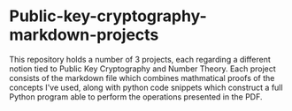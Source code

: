 # Public-key-cryptography-markdown-projects

This repository holds a number of 3 projects, each regarding a different notion tied to Public Key Cryptography and Number Theory. Each project consists of the markdown file which combines mathmatical proofs of the concepts I've used, along
with python code snippets which construct a full Python program able to perform the operations presented in the PDF.

